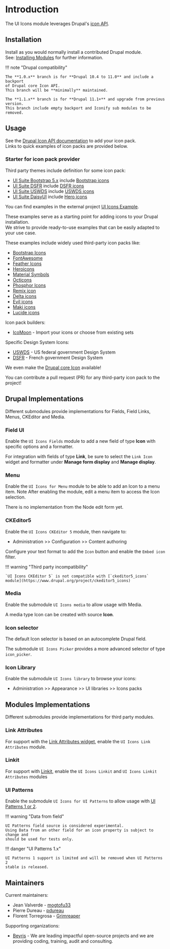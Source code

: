 # Introduction

The UI Icons module leverages Drupal's [icon API](https://www.drupal.org/project/drupal/issues/3471494).

## Installation

Install as you would normally install a contributed Drupal module.  
See: [Installing Modules](https://www.drupal.org/docs/extending-drupal/installing-modules)
for further information.

!!! note "Drupal compatibility"

    The **1.0.x** branch is for **Drupal 10.4 to 11.0** and include a backport
    of Drupal core Icon API.  
    This branch will be **minimally** maintained.

    The **1.1.x** branch is for **Drupal 11.1+** and upgrade from previous
    version.  
    This branch include empty backport and Iconify sub modules to be removed.

## Usage

See the [Drupal Icon API documentation](https://www.drupal.org/docs/develop/drupal-apis/icon-api) to add your icon pack.  
Links to quick examples of icon packs are provided below.

### Starter for icon pack provider

Third party themes include definition for some icon pack:

- [UI Suite Bootstrap 5.x](https://www.drupal.org/project/ui_suite_bootstrap) include [Bootstrap icons](https://git.drupalcode.org/project/ui_suite_bootstrap/-/blob/5.1.x/ui_suite_bootstrap.icons.yml)
- [UI Suite DSFR](https://www.drupal.org/project/ui_suite_dsfr) include [DSFR icons](https://git.drupalcode.org/project/ui_suite_dsfr/-/blob/1.1.x/ui_suite_dsfr.icons.yml)
- [UI Suite USWDS](https://www.drupal.org/project/ui_suite_uswds) include [USWDS icons](https://git.drupalcode.org/project/ui_suite_uswds/-/blob/4.0.x/ui_suite_uswds.icons.yml)
- [UI Suite DaisyUI](https://www.drupal.org/project/ui_suite_daisyui) include [Hero icons](https://git.drupalcode.org/project/ui_suite_daisyui/-/blob/4.0.x/ui_suite_daisyui.icons.yml)

You can find examples in the external project [UI Icons Example](https://gitlab.com/ui-icons/ui-icons-example).

These examples serve as a starting point for adding icons to your Drupal installation.  
We strive to provide ready-to-use examples that can be easily adapted to your use case.

These examples include widely used third-party icon packs like:

- [Bootstrap Icons](https://icons.getbootstrap.com)
- [FontAwesome](https://fontawesome.com/icons)
- [Feather Icons](https://feathericons.com)
- [Heroicons](https://heroicons.com)
- [Material Symbols](https://fonts.google.com/icons)
- [Octicons](https://primer.style/foundations/icons)
- [Phosphor Icons](https://phosphoricons.com)
- [Remix icon](https://remixicon.com)
- [Delta icons](https://delta-icons.github.io)
- [Evil icons](https://evil-icons.io)
- [Maki icons](https://labs.mapbox.com/maki-icons)
- [Lucide icons](https://lucide.dev)

Icon pack builders:

- [IcoMoon](https://icomoon.io) - Import your icons or choose from existing sets

Specific Design System Icons:

- [USWDS](https://designsystem.digital.gov) - US federal government Design System
- [DSFR](https://www.systeme-de-design.gouv.fr) - French government Design System

We even make the [Drupal core Icon](https://gitlab.com/ui-icons/ui-icons-example/-/tree/main/ui_icons_drupal) available!

You can contribute a pull request (PR) for any third-party icon pack to the project!

## Drupal Implementations

Different submodules provide implementations for Fields, Field Links, Menus,
CKEditor and Media.

### Field UI

Enable the `UI Icons Fields` module to add a new field of type **Icon** with
specific options and a formatter.

For integration with fields of type **Link**, be sure to select the `Link Icon`
widget and formatter under **Manage form display** and **Manage display**.

### Menu

Enable the `UI Icons for Menu` module to be able to add an Icon to a menu item.
Note
After enabling the module, edit a menu item to access the Icon selection.

There is no implementation from the Node edit form yet.

### CKEditor5

Enable the `UI Icons CKEditor 5` module, then navigate to:

- Administration >> Configuration >> Content authoring

Configure your text format to add the `Icon` button and enable the `Embed icon`
filter.

!!! warning "Third party incompatibility"

    `UI Icons CKEditor 5` is not compatible with [`ckeditor5_icons` module](https://www.drupal.org/project/ckeditor5_icons)

### Media

Enable the submodule `UI Icons media` to allow usage with Media.

A media type Icon can be created with source **Icon**.

### Icon selector

The default Icon selector is based on an autocomplete Drupal field.

The submodule `UI Icons Picker` provides a more advanced selector of type
`icon_picker`.

### Icon Library

Enable the submodule `UI Icons library` to browse your icons:

- Administration >> Appearance >> UI libraries >> Icons packs

## Modules Implementations

Different submodules provide implementations for third party modules.

### Link Attributes

For support with the [Link Attributes widget](https://www.drupal.org/project/link_attributes),
enable the `UI Icons Link Attributes` module.

### Linkit

For support with [Linkit](https://www.drupal.org/project/linkit), enable the
`UI Icons Linkit` and `UI Icons Linkit Attributes` modules

### UI Patterns

Enable the submodule `UI Icons for UI Patterns` to allow usage with
[UI Patterns 1 or 2](https://www.drupal.org/project/ui_patterns).

!!! warning "Data from field"

    UI Patterns field source is considered experimental.  
    Using Data from an other field for an icon property is subject to change and
    should be used for tests only.

!!! danger "UI Patterns 1.x"

    UI Patterns 1 support is limited and will be removed when UI Patterns 2
    stable is released.

## Maintainers

Current maintainers:

- Jean Valverde - [mogtofu33](https://www.drupal.org/u/mogtofu33)
- Pierre Dureau - [pdureau](https://www.drupal.org/user/1903334)
- Florent Torregrosa - [Grimreaper](https://www.drupal.org/user/2388214)

Supporting organizations:

- [Beyris](https://www.drupal.org/beyris) - We are leading impactful open-source
projects and we are providing coding, training, audit and consulting.
